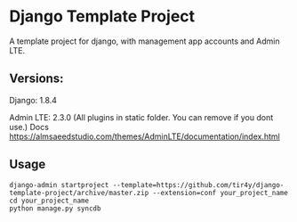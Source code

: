 # Django Template Project


A template project for django, with management app accounts and Admin LTE.

## Versions:

Django: 1.8.4

Admin LTE: 2.3.0 (All plugins in static folder. You can remove if you dont use.)
Docs https://almsaeedstudio.com/themes/AdminLTE/documentation/index.html

## Usage

    django-admin startproject --template=https://github.com/tir4y/django-template-project/archive/master.zip --extension=conf your_project_name
    cd your_project_name
    python manage.py syncdb

